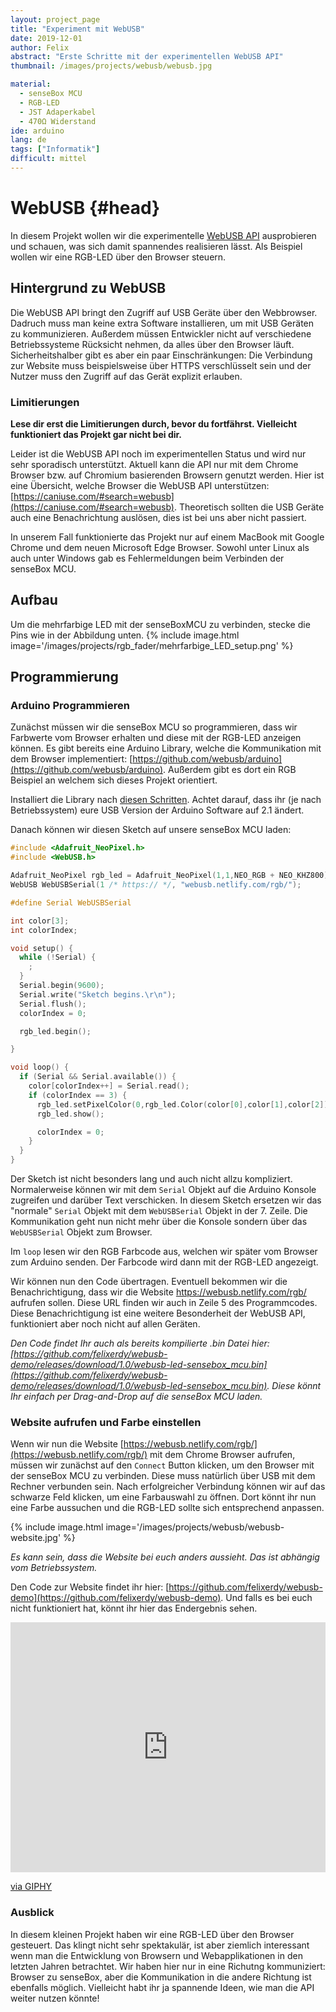 ```yaml
---
layout: project_page
title: "Experiment mit WebUSB"
date: 2019-12-01
author: Felix
abstract: "Erste Schritte mit der experimentellen WebUSB API"
thumbnail: /images/projects/webusb/webusb.jpg

material:
  - senseBox MCU
  - RGB-LED
  - JST Adaperkabel
  - 470Ω Widerstand
ide: arduino
lang: de
tags: ["Informatik"]
difficult: mittel
---
```


# WebUSB {#head}

In diesem Projekt wollen wir die experimentelle [WebUSB API](https://developers.google.com/web/updates/2016/03/access-usb-devices-on-the-web) ausprobieren und schauen, was sich damit spannendes realisieren lässt. Als Beispiel wollen wir eine RGB-LED über den Browser steuern.

## Hintergrund zu WebUSB

Die WebUSB API bringt den Zugriff auf USB Geräte über den Webbrowser. Dadruch muss man keine extra Software installieren, um mit USB Geräten zu kommunizieren. Außerdem müssen Entwickler nicht auf verschiedene Betriebssysteme Rücksicht nehmen, da alles über den Browser läuft. Sicherheitshalber gibt es aber ein paar Einschränkungen: Die Verbindung zur Website muss beispielsweise über HTTPS verschlüsselt sein und der Nutzer muss den Zugriff auf das Gerät explizit erlauben.

### Limitierungen

<b>Lese dir erst die Limitierungen durch, bevor du fortfährst. Vielleicht funktioniert das Projekt gar nicht bei dir.</b>

Leider ist die WebUSB API noch im experimentellen Status und wird nur sehr sporadisch unterstützt. Aktuell kann die API nur mit dem Chrome Browser bzw. auf Chromium basierenden Browsern genutzt werden. Hier ist eine Übersicht, welche Browser die WebUSB API unterstützen: [https://caniuse.com/#search=webusb](https://caniuse.com/#search=webusb). Theoretisch sollten die USB Geräte auch eine Benachrichtung auslösen, dies ist bei uns aber nicht passiert.

In unserem Fall funktionierte das Projekt nur auf einem MacBook mit Google Chrome und dem neuen Microsoft Edge Browser. Sowohl unter Linux als auch unter Windows gab es Fehlermeldungen beim Verbinden der senseBox MCU.

## Aufbau

Um die mehrfarbige LED mit der senseBoxMCU zu verbinden, stecke die Pins wie in der Abbildung unten.
{% include image.html image='/images/projects/rgb_fader/mehrfarbige_LED_setup.png' %}

## Programmierung

### Arduino Programmieren

Zunächst müssen wir die senseBox MCU so programmieren, dass wir Farbwerte vom Browser erhalten und diese mit der RGB-LED anzeigen können. Es gibt bereits eine Arduino Library, welche die Kommunikation mit dem Browser implementiert: [https://github.com/webusb/arduino](https://github.com/webusb/arduino). Außerdem gibt es dort ein RGB Beispiel an welchem sich dieses Projekt orientiert.

Installiert die Library nach [diesen Schritten](https://github.com/webusb/arduino#getting-started). Achtet darauf, dass ihr (je nach Betriebssystem) eure USB Version der Arduino Software auf 2.1 ändert.

Danach können wir diesen Sketch auf unsere senseBox MCU laden:

```c
#include <Adafruit_NeoPixel.h>
#include <WebUSB.h>

Adafruit_NeoPixel rgb_led = Adafruit_NeoPixel(1,1,NEO_RGB + NEO_KHZ800);
WebUSB WebUSBSerial(1 /* https:// */, "webusb.netlify.com/rgb/");

#define Serial WebUSBSerial

int color[3];
int colorIndex;

void setup() {
  while (!Serial) {
    ;
  }
  Serial.begin(9600);
  Serial.write("Sketch begins.\r\n");
  Serial.flush();
  colorIndex = 0;

  rgb_led.begin();

}

void loop() {
  if (Serial && Serial.available()) {
    color[colorIndex++] = Serial.read();
    if (colorIndex == 3) {
      rgb_led.setPixelColor(0,rgb_led.Color(color[0],color[1],color[2]));
      rgb_led.show();

      colorIndex = 0;
    }
  }
}
```

Der Sketch ist nicht besonders lang und auch nicht allzu kompliziert. Normalerweise können wir mit dem `Serial` Objekt auf die Arduino Konsole zugreifen und darüber Text verschicken. In diesem Sketch ersetzen wir das "normale" `Serial` Objekt mit dem `WebUSBSerial` Objekt in der 7. Zeile. Die Kommunikation geht nun nicht mehr über die Konsole sondern über das `WebUSBSerial` Objekt zum Browser.

Im `loop` lesen wir den RGB Farbcode aus, welchen wir später vom Browser zum Arduino senden. Der Farbcode wird dann mit der RGB-LED angezeigt.

Wir können nun den Code übertragen. Eventuell bekommen wir die Benachrichtigung, dass wir die Website https://webusb.netlify.com/rgb/ aufrufen sollen. Diese URL finden wir auch in Zeile 5 des Programmcodes. Diese Benachrichtigung ist eine weitere Besonderheit der WebUSB API, funktioniert aber noch nicht auf allen Geräten.

<i>Den Code findet Ihr auch als bereits kompilierte .bin Datei hier: [https://github.com/felixerdy/webusb-demo/releases/download/1.0/webusb-led-sensebox_mcu.bin](https://github.com/felixerdy/webusb-demo/releases/download/1.0/webusb-led-sensebox_mcu.bin). Diese könnt Ihr einfach per Drag-and-Drop auf die senseBox MCU laden.</i>

### Website aufrufen und Farbe einstellen

Wenn wir nun die Website [https://webusb.netlify.com/rgb/](https://webusb.netlify.com/rgb/) mit dem Chrome Browser aufrufen, müssen wir zunächst auf den `Connect` Button klicken, um den Browser mit der senseBox MCU zu verbinden. Diese muss natürlich über USB mit dem Rechner verbunden sein. Nach erfolgreicher Verbindung können wir auf das schwarze Feld klicken, um eine Farbauswahl zu öffnen. Dort könnt ihr nun eine Farbe aussuchen und die RGB-LED sollte sich entsprechend anpassen.

{% include image.html image='/images/projects/webusb/webusb-website.jpg' %}

<i>Es kann sein, dass die Website bei euch anders aussieht. Das ist abhängig vom Betriebssystem.</i>

Den Code zur Website findet ihr hier: [https://github.com/felixerdy/webusb-demo](https://github.com/felixerdy/webusb-demo). Und falls es bei euch nicht funktioniert hat, könnt ihr hier das Endergebnis sehen.

<div style="height:400px;position:relative;"><iframe src="https://giphy.com/embed/U1sq7sxj6aQuRnH7er" width="100%" height="100%" style="position:absolute" frameBorder="0" class="giphy-embed" allowFullScreen></iframe></div><p><a href="https://giphy.com/gifs/U1sq7sxj6aQuRnH7er">via GIPHY</a></p>

### Ausblick

In diesem kleinen Projekt haben wir eine RGB-LED über den Browser gesteuert. Das klingt nicht sehr spektakulär, ist aber ziemlich interessant wenn man die Entwicklung von Browsern und Webapplikationen in den letzten Jahren betrachtet. Wir haben hier nur in eine Richutng kommuniziert: Browser zu senseBox, aber die Kommunikation in die andere Richtung ist ebenfalls möglich. Vielleicht habt ihr ja spannende Ideen, wie man die API weiter nutzen könnte!
